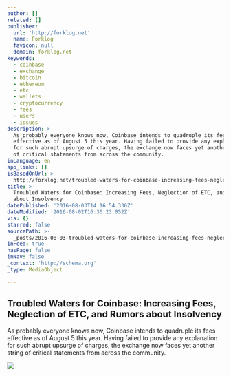 ```yaml
---
author: []
related: []
publisher:
  url: 'http://forklog.net'
  name: Forklog
  favicon: null
  domain: forklog.net
keywords:
  - coinbase
  - exchange
  - bitcoin
  - ethereum
  - etc
  - wallets
  - cryptocurrency
  - fees
  - users
  - issues
description: >-
  As probably everyone knows now, Coinbase intends to quadruple its fees
  effective as of August 5 this year. Having failed to provide any explanation
  for such abrupt upsurge of charges, the exchange now faces yet another string
  of critical statements from across the community.
inLanguage: en
app_links: []
isBasedOnUrl: >-
  http://forklog.net/troubled-waters-for-coinbase-increasing-fees-neglection-of-etc-and-rumors-about-insolvency/
title: >-
  Troubled Waters for Coinbase: Increasing Fees, Neglection of ETC, and Rumors
  about Insolvency
datePublished: '2016-08-03T14:16:54.336Z'
dateModified: '2016-08-02T16:36:23.052Z'
via: {}
starred: false
sourcePath: >-
  _posts/2016-08-03-troubled-waters-for-coinbase-increasing-fees-neglection-of.md
inFeed: true
hasPage: false
inNav: false
_context: 'http://schema.org'
_type: MediaObject

---
```

<article style=""><h1>Troubled Waters for Coinbase: Increasing Fees, Neglection of ETC, and Rumors about Insolvency</h1><p>As probably everyone knows now, Coinbase intends to quadruple its fees effective as of August 5 this year. Having failed to provide any explanation for such abrupt upsurge of charges, the exchange now faces yet another string of critical statements from across the community.</p><img src="http://forklog.net/wp-content/uploads/2016/06/18.png" /></article>